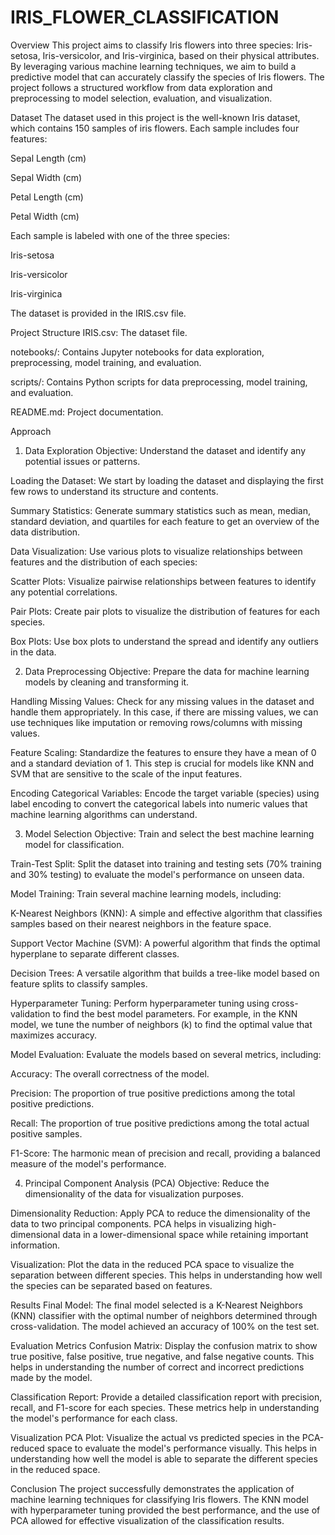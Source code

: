 # IRIS_FLOWER_CLASSIFICATION
Overview
This project aims to classify Iris flowers into three species: Iris-setosa, Iris-versicolor, and Iris-virginica, based on their physical attributes. By leveraging various machine learning techniques, we aim to build a predictive model that can accurately classify the species of Iris flowers. The project follows a structured workflow from data exploration and preprocessing to model selection, evaluation, and visualization.

Dataset
The dataset used in this project is the well-known Iris dataset, which contains 150 samples of iris flowers. Each sample includes four features:

Sepal Length (cm)

Sepal Width (cm)

Petal Length (cm)

Petal Width (cm)

Each sample is labeled with one of the three species:

Iris-setosa

Iris-versicolor

Iris-virginica

The dataset is provided in the IRIS.csv file.

Project Structure
IRIS.csv: The dataset file.

notebooks/: Contains Jupyter notebooks for data exploration, preprocessing, model training, and evaluation.

scripts/: Contains Python scripts for data preprocessing, model training, and evaluation.

README.md: Project documentation.

Approach
1. Data Exploration
Objective: Understand the dataset and identify any potential issues or patterns.

Loading the Dataset: We start by loading the dataset and displaying the first few rows to understand its structure and contents.

Summary Statistics: Generate summary statistics such as mean, median, standard deviation, and quartiles for each feature to get an overview of the data distribution.

Data Visualization: Use various plots to visualize relationships between features and the distribution of each species:

Scatter Plots: Visualize pairwise relationships between features to identify any potential correlations.

Pair Plots: Create pair plots to visualize the distribution of features for each species.

Box Plots: Use box plots to understand the spread and identify any outliers in the data.

2. Data Preprocessing
Objective: Prepare the data for machine learning models by cleaning and transforming it.

Handling Missing Values: Check for any missing values in the dataset and handle them appropriately. In this case, if there are missing values, we can use techniques like imputation or removing rows/columns with missing values.

Feature Scaling: Standardize the features to ensure they have a mean of 0 and a standard deviation of 1. This step is crucial for models like KNN and SVM that are sensitive to the scale of the input features.

Encoding Categorical Variables: Encode the target variable (species) using label encoding to convert the categorical labels into numeric values that machine learning algorithms can understand.

3. Model Selection
Objective: Train and select the best machine learning model for classification.

Train-Test Split: Split the dataset into training and testing sets (70% training and 30% testing) to evaluate the model's performance on unseen data.

Model Training: Train several machine learning models, including:

K-Nearest Neighbors (KNN): A simple and effective algorithm that classifies samples based on their nearest neighbors in the feature space.

Support Vector Machine (SVM): A powerful algorithm that finds the optimal hyperplane to separate different classes.

Decision Trees: A versatile algorithm that builds a tree-like model based on feature splits to classify samples.

Hyperparameter Tuning: Perform hyperparameter tuning using cross-validation to find the best model parameters. For example, in the KNN model, we tune the number of neighbors (k) to find the optimal value that maximizes accuracy.

Model Evaluation: Evaluate the models based on several metrics, including:

Accuracy: The overall correctness of the model.

Precision: The proportion of true positive predictions among the total positive predictions.

Recall: The proportion of true positive predictions among the total actual positive samples.

F1-Score: The harmonic mean of precision and recall, providing a balanced measure of the model's performance.

4. Principal Component Analysis (PCA)
Objective: Reduce the dimensionality of the data for visualization purposes.

Dimensionality Reduction: Apply PCA to reduce the dimensionality of the data to two principal components. PCA helps in visualizing high-dimensional data in a lower-dimensional space while retaining important information.

Visualization: Plot the data in the reduced PCA space to visualize the separation between different species. This helps in understanding how well the species can be separated based on features.

Results
Final Model: The final model selected is a K-Nearest Neighbors (KNN) classifier with the optimal number of neighbors determined through cross-validation. The model achieved an accuracy of 100% on the test set.

Evaluation Metrics
Confusion Matrix: Display the confusion matrix to show true positive, false positive, true negative, and false negative counts. This helps in understanding the number of correct and incorrect predictions made by the model.

Classification Report: Provide a detailed classification report with precision, recall, and F1-score for each species. These metrics help in understanding the model's performance for each class.

Visualization
PCA Plot: Visualize the actual vs predicted species in the PCA-reduced space to evaluate the model's performance visually. This helps in understanding how well the model is able to separate the different species in the reduced space.

Conclusion
The project successfully demonstrates the application of machine learning techniques for classifying Iris flowers. The KNN model with hyperparameter tuning provided the best performance, and the use of PCA allowed for effective visualization of the classification results.
